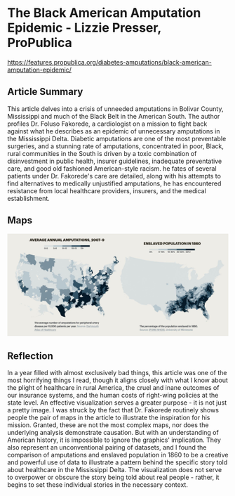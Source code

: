# The Black American Amputation Epidemic - Lizzie Presser, ProPublica
https://features.propublica.org/diabetes-amputations/black-american-amputation-epidemic/

## Article Summary
This article delves into a crisis of unneeded amputations in Bolivar County, Mississippi and much of the Black Belt in the American South. The author profiles Dr. Foluso Fakorede, a cardiologist on a mission to fight back against what he describes as an epidemic of unnecessary amputations in the Mississippi Delta. Diabetic amputations are one of the most preventable surgeries, and a stunning rate of amputations, concentrated in poor, Black, rural communities in the South is driven by a toxic combination of disinvestment in public health, insurer guidelines, inadequate preventative care, and good old fashioned American-style racism. he fates of several patients under Dr. Fakorede's care are detailed, along with his attempts to find alternatives to medically unjustified amputations, he has encountered resistance from local healthcare providers, insurers, and the medical establishment.

## Maps
![maps](https://github.com/amjarnagin/up206a-andrewj/blob/main/Amputations%20maps.JPG)

## Reflection
In a year filled with almost exclusively bad things, this article was one of the most horrifying things I read, though it aligns closely with what I know about the plight of healthcare in rural America, the cruel and inane outcomes of our insurance systems, and the human costs of right-wing policies at the state level. An effective visualization serves a greater purpose - it is not just a pretty image. I was struck by the fact that Dr. Fakorede routinely shows people the pair of maps in the article to illustrate the inspiration for his mission. Granted, these are not the most complex maps, nor does the underlying analysis demonstrate causation. But with an understanding of American history, it is impossible to ignore the graphics' implication. They also represent an unconventional pairing of datasets, and I found the comparison of amputations and enslaved population in 1860 to be a creative and powerful use of data to illustrate a pattern behind the specific story told about healthcare in the Mississippi Delta. The visualization does not serve to overpower or obscure the story being told about real people - rather, it begins to set these individual stories in the necessary context. 
